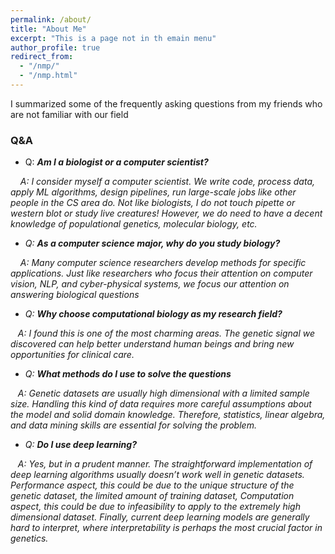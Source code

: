 ```yaml
---
permalink: /about/
title: "About Me"
excerpt: "This is a page not in th emain menu"
author_profile: true
redirect_from: 
  - "/nmp/"
  - "/nmp.html"
---
```


I summarized some of the frequently asking questions from my friends who are not familiar with our field

### Q&A
* Q:  ***Am I a biologist or a computer scientist?***

&nbsp;&nbsp;&nbsp;  <em> A: I consider myself a computer scientist. We write code, process data, apply ML algorithms, design pipelines, run large-scale jobs like other people in the CS  area do. Not like biologists, I do not touch pipette or western blot or study live creatures! However, we do need to have a decent knowledge of populational genetics, molecular biology, etc. <em>

* Q: ***As a computer science major, why do you study biology?***

&nbsp;&nbsp;&nbsp; A: <em> Many computer science researchers develop methods for specific applications. Just like researchers who focus their attention on computer vision, NLP, and cyber-physical systems, we focus our attention on answering biological questions <em>

* Q: ***Why choose computational biology as my research field?***

&nbsp;&nbsp;&nbsp;A: <em> I found this is one of the most charming areas. The genetic signal we discovered can help better understand human beings and bring new opportunities for clinical care. <em>

* Q: ***What methods do I use to solve the questions***

&nbsp;&nbsp;&nbsp;A: <em> Genetic datasets are usually high dimensional with a limited sample size. Handling this kind of data requires more careful assumptions about the model and solid domain knowledge. Therefore, statistics, linear algebra, and data mining skills are essential for solving the problem. <em>

* Q: ***Do I use deep learning?***

&nbsp;&nbsp;&nbsp;A: <em> Yes, but in a prudent manner. The straightforward implementation of deep learning algorithms usually doesn’t work well in genetic datasets. Performance aspect, this could be due to the unique structure of the genetic dataset, the limited amount of training dataset, Computation aspect, this could be due to infeasibility to apply to the extremely high dimensional dataset. Finally, current deep learning models are generally hard to interpret, where interpretability is perhaps the most crucial factor in genetics. <em>
